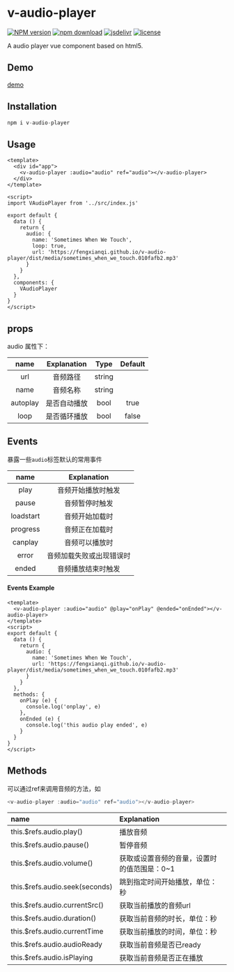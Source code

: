 # v-audio-player
[![NPM version](https://img.shields.io/npm/v/v-audio-player.svg)](https://www.npmjs.com/package/v-audio-player)
[![npm download](https://img.shields.io/npm/dt/v-audio-player.svg?style=flat-square)](https://www.npmjs.com/package/v-audio-player)
[![jsdelivr](https://data.jsdelivr.com/v1/package/npm/v-audio-player/badge)](https://www.jsdelivr.com/package/npm/v-audio-player)
[![license](https://img.shields.io/npm/l/v-audio-player.svg?style=flat-square)](https://github.com/fengxianqi/v-audio-player/blob/master/LICENSE)

A audio player vue component based on html5.

## Demo
[demo](https://fengxianqi.github.io/v-audio-player/dist/)

## Installation

``` javascript
npm i v-audio-player
```

## Usage

``` vue
<template>
  <div id="app">
    <v-audio-player :audio="audio" ref="audio"></v-audio-player>
  </div>
</template>

<script>
import VAudioPlayer from '../src/index.js'

export default {
  data () {
    return {
      audio: {
        name: 'Sometimes When We Touch',
        loop: true,
        url: 'https://fengxianqi.github.io/v-audio-player/dist/media/sometimes_when_we_touch.010fafb2.mp3'
      }
    }
  },
  components: {
    VAudioPlayer
  }
}
</script>
```

## props

audio 属性下：

| name | Explanation | Type | Default |
|:---:|:---:|:---:|:---:|
| url | 音频路径 | string |  |
| name | 音频名称 | string |  |
| autoplay | 是否自动播放 | bool | true |
| loop | 是否循环播放 | bool | false |

## Events
暴露一些`audio`标签默认的常用事件

|   name    |       Explanation        |
| :-------: | :----------------------: |
|  play   |    音频开始播放时触发    |
|  pause  |      音频暂停时触发      |
| loadstart |      音频开始加载时      |
| progress  |      音频正在加载时      |
|  canplay  |      音频可以播放时      |
|   error   | 音频加载失败或出现错误时 |
|   ended   |       音频播放结束时触发       |

#### Events Example

``` vue
<template>
  <v-audio-player :audio="audio" @play="onPlay" @ended="onEnded"></v-audio-player>
</template>
<script>
export default {
  data () {
    return {
      audio: {
        name: 'Sometimes When We Touch',
        url: 'https://fengxianqi.github.io/v-audio-player/dist/media/sometimes_when_we_touch.010fafb2.mp3'
      }
    }
  },
  methods: {
    onPlay (e) {
      console.log('onplay', e)
    },
    onEnded (e) {
      console.log('this audio play ended', e)
    }
  }
}
</script>
```

## Methods
可以通过ref来调用音频的方法，如
``` javascript
<v-audio-player :audio="audio" ref="audio"></v-audio-player>
```


|   name    |       Explanation        |
| :------- | :---------------------- |
|  this.$refs.audio.play()   | 播放音频 |
|  this.$refs.audio.pause()  | 暂停音频 |
| this.$refs.audio.volume() | 获取或设置音频的音量，设置时的值范围是：0~1 |
| this.$refs.audio.seek(seconds)  | 跳到指定时间开始播放，单位：秒 |
|  this.$refs.audio.currentSrc()  | 获取当前播放的音频url |
|   this.$refs.audio.duration()  | 获取当前音频的时长，单位：秒 |
|   this.$refs.audio.currentTime  | 获取当前播放的时间，单位：秒 |
|   this.$refs.audio.audioReady  | 获取当前音频是否已ready |
|   this.$refs.audio.isPlaying  | 获取当前音频是否正在播放 |
